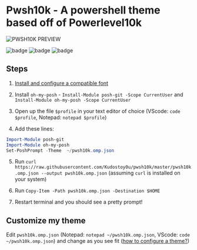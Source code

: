 # Pwsh10k - A powershell theme based off of Powerlevel10k


![PWSH10K PREVIEW](https://user-images.githubusercontent.com/69732000/146661494-f046ca6c-824a-4acd-8d04-c97de085f78d.gif)
 
![badge](https://img.shields.io/github/issues/Kudostoy0u/pwsh10k)
![badge](https://img.shields.io/github/forks/Kudostoy0u/pwsh10k)
![badge](https://img.shields.io/github/stars/Kudostoy0u/pwsh10k)<space><space>
 
## Steps

1. [Install and configure a compatible font](https://github.com/romkatv/powerlevel10k#manual-font-installation)

2. Install `oh-my-posh` - `Install-Module posh-git -Scope CurrentUser` and `Install-Module oh-my-posh -Scope CurrentUser`

3. Open up the file `$profile` in your text editor of choice (VScode: `code $profile`, Notepad: `notepad $profile`)

4. Add these lines: 

```powershell
Import-Module posh-git
Import-Module oh-my-posh
Set-PoshPrompt -Theme  ~/pwsh10k.omp.json
```

5. Run `curl https://raw.githubusercontent.com/Kudostoy0u/pwsh10k/master/pwsh10k.omp.json --output pwsh10k.omp.json` (assuming `curl` is installed on your system)

6. Run `Copy-Item -Path pwsh10k.omp.json -Destination $HOME`

7. Restart terminal and you should see a pretty prompt!

## Customize my theme

Edit `pwsh10k.omp.json` (Notepad: `notepad ~/pwsh10k.omp.json`, VScode: `code ~/pwsh10k.omp.json`) and change as you see fit ([how to configure a theme?](https://ohmyposh.dev/docs/config-overview))
